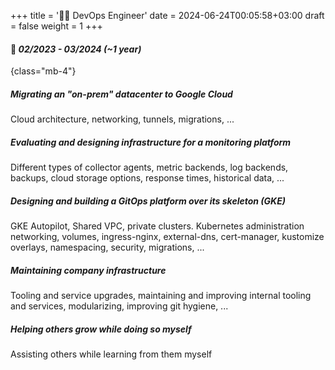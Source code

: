 +++
title = '🧑‍💻 DevOps Engineer'
date = 2024-06-24T00:05:58+03:00
draft = false
weight = 1
+++

#### 📅 *02/2023 - 03/2024 (~1 year)*
{class="mb-4"}

##### Migrating an "on-prem" datacenter to Google Cloud

Cloud architecture, networking, tunnels, migrations, ...

##### Evaluating and designing infrastructure for a monitoring platform

Different types of collector agents, metric backends, log backends, backups, cloud storage options, response times, historical data, ...

##### Designing and building a GitOps platform over its skeleton (GKE)

GKE Autopilot, Shared VPC, private clusters. Kubernetes administration networking, volumes, ingress-nginx, external-dns, cert-manager, kustomize overlays, namespacing, security, migrations, ...

##### Maintaining company infrastructure

Tooling and service upgrades, maintaining and improving internal tooling and services, modularizing, improving git hygiene, ...

##### Helping others grow while doing so myself

Assisting others while learning from them myself
